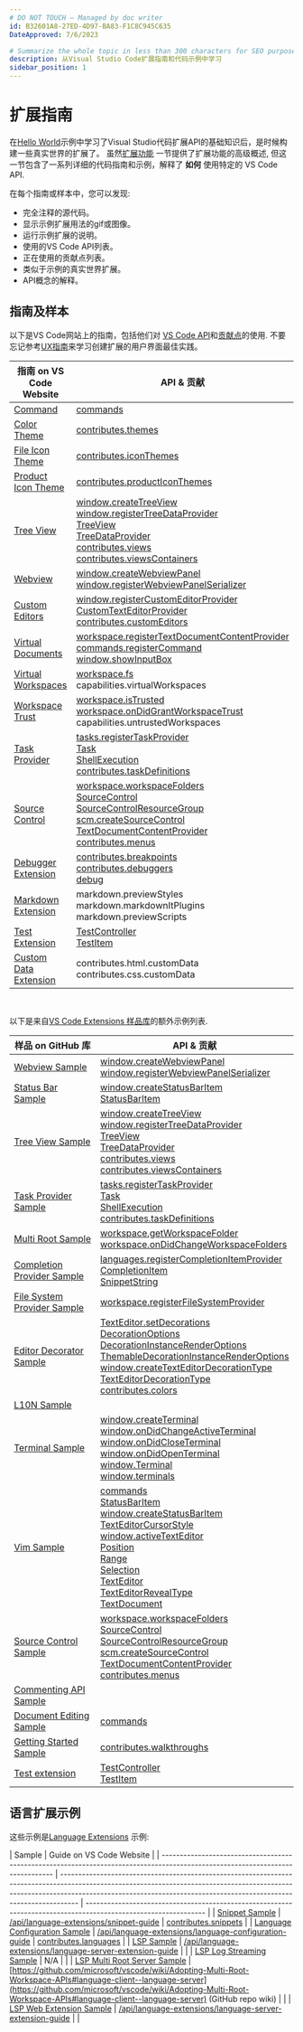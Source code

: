 ```yaml
---
# DO NOT TOUCH — Managed by doc writer
id: B32601A8-27ED-4D97-BA83-F1C8C945C635
DateApproved: 7/6/2023

# Summarize the whole topic in less than 300 characters for SEO purpose
description: 从Visual Studio Code扩展指南和代码示例中学习
sidebar_position: 1
---
```


# 扩展指南

在[Hello World](/api/get-started/your-first-extension)示例中学习了Visual Studio代码扩展API的基础知识后，是时候构建一些真实世界的扩展了。
虽然[扩展功能](/api/extension-capabilities/overview) 一节提供了扩展功能的高级概述, 但这一节包含了一系列详细的代码指南和示例，解释了 **如何** 使用特定的 VS Code API.

在每个指南或样本中，您可以发现:

- 完全注释的源代码。
- 显示示例扩展用法的gif或图像。
- 运行示例扩展的说明。
- 使用的VS Code API列表。
- 正在使用的贡献点列表。
- 类似于示例的真实世界扩展。
- API概念的解释。

## 指南及样本

以下是VS Code网站上的指南，包括他们对 [VS Code API](/api/references/vscode-api)和[贡献点](/api/references/contribution-points)的使用.
不要忘记参考[UX指南](/api/ux-guidelines/overview)来学习创建扩展的用户界面最佳实践。

| 指南 on VS Code Website                                                                           | API & 贡献                                                                                                                                                                                                                                                                                                                                                                                                                                                                                                                                                                                                                                                                              |
| ------------------------------------------------------------------------------------------------- | --------------------------------------------------------------------------------------------------------------------------------------------------------------------------------------------------------------------------------------------------------------------------------------------------------------------------------------------------------------------------------------------------------------------------------------------------------------------------------------------------------------------------------------------------------------------------------------------------------------------------------------------------------------------------------------- |
| [Command](https://code.visualstudio.com/api/extension-guides/command)                             | [commands](https://code.visualstudio.com/api/references/vscode-api#commands)                                                                                                                                                                                                                                                                                                                                                                                                                                                                                                                                                                                                            |
| [Color Theme](https://code.visualstudio.com/api/extension-guides/color-theme)                     | [contributes.themes](https://code.visualstudio.com/api/references/contribution-points#contributes.themes)                                                                                                                                                                                                                                                                                                                                                                                                                                                                                                                                                                               |
| [File Icon Theme](https://code.visualstudio.com/api/extension-guides/file-icon-theme)             | [contributes.iconThemes](https://code.visualstudio.com/api/references/contribution-points#contributes.iconThemes)                                                                                                                                                                                                                                                                                                                                                                                                                                                                                                                                                                       |
| [Product Icon Theme](https://code.visualstudio.com/api/extension-guides/product-icon-theme)       | [contributes.productIconThemes](https://code.visualstudio.com/api/references/contribution-points#contributes.productIconThemes)                                                                                                                                                                                                                                                                                                                                                                                                                                                                                                                                                         |
| [Tree View](https://code.visualstudio.com/api/extension-guides/tree-view)                         | [window.createTreeView](https://code.visualstudio.com/api/references/vscode-api#window.createTreeView)<br />[window.registerTreeDataProvider](https://code.visualstudio.com/api/references/vscode-api#window.registerTreeDataProvider)<br />[TreeView](https://code.visualstudio.com/api/references/vscode-api#TreeView)<br />[TreeDataProvider](https://code.visualstudio.com/api/references/vscode-api#TreeDataProvider)<br />[contributes.views](https://code.visualstudio.com/api/references/contribution-points#contributes.views)<br />[contributes.viewsContainers](https://code.visualstudio.com/api/references/contribution-points#contributes.viewsContainers)                |
| [Webview](https://code.visualstudio.com/api/extension-guides/webview)                             | [window.createWebviewPanel](https://code.visualstudio.com/api/references/vscode-api#window.createWebviewPanel)<br />[window.registerWebviewPanelSerializer](https://code.visualstudio.com/api/references/vscode-api#window.registerWebviewPanelSerializer)                                                                                                                                                                                                                                                                                                                                                                                                                              |
| [Custom Editors](https://code.visualstudio.com/api/extension-guides/custom-editors)               | [window.registerCustomEditorProvider](https://code.visualstudio.com/api/references/vscode-api#window.registerCustomEditorProvider)<br />[CustomTextEditorProvider](https://code.visualstudio.com/api/references/vscode-api#CustomTextEditorProvider)<br />[contributes.customEditors](https://code.visualstudio.com/api/references/contribution-points#contributes.customEditors)                                                                                                                                                                                                                                                                                                       |
| [Virtual Documents](https://code.visualstudio.com/api/extension-guides/virtual-documents)         | [workspace.registerTextDocumentContentProvider](https://code.visualstudio.com/api/references/vscode-api#workspace.registerTextDocumentContentProvider)<br />[commands.registerCommand](https://code.visualstudio.com/api/references/vscode-api#commands.registerCommand)<br />[window.showInputBox](https://code.visualstudio.com/api/references/vscode-api#window.showInputBox)                                                                                                                                                                                                                                                                                                        |
| [Virtual Workspaces](https://code.visualstudio.com/api/extension-guides/virtual-workspaces)       | [workspace.fs](https://code.visualstudio.com/api/references/vscode-api#workspace.fs)<br />capabilities.virtualWorkspaces                                                                                                                                                                                                                                                                                                                                                                                                                                                                                                                                                                |
| [Workspace Trust](https://code.visualstudio.com/api/extension-guides/workspace-trust)             | [workspace.isTrusted](https://code.visualstudio.com/api/references/vscode-api#workspace.isTrusted)<br />[workspace.onDidGrantWorkspaceTrust](https://code.visualstudio.com/api/references/vscode-api#workspace.onDidGrantWorkspaceTrust)<br />capabilities.untrustedWorkspaces                                                                                                                                                                                                                                                                                                                                                                                                          |
| [Task Provider](https://code.visualstudio.com/api/extension-guides/task-provider)                 | [tasks.registerTaskProvider](https://code.visualstudio.com/api/references/vscode-api#tasks.registerTaskProvider)<br />[Task](https://code.visualstudio.com/api/references/vscode-api#Task)<br />[ShellExecution](https://code.visualstudio.com/api/references/vscode-api#ShellExecution)<br />[contributes.taskDefinitions](https://code.visualstudio.com/api/references/contribution-points#contributes.taskDefinitions)                                                                                                                                                                                                                                                               |
| [Source Control](https://code.visualstudio.com/api/extension-guides/scm-provider)                 | [workspace.workspaceFolders](https://code.visualstudio.com/api/references/vscode-api#workspace.workspaceFolders)<br />[SourceControl](https://code.visualstudio.com/api/references/vscode-api#SourceControl)<br />[SourceControlResourceGroup](https://code.visualstudio.com/api/references/vscode-api#SourceControlResourceGroup)<br />[scm.createSourceControl](https://code.visualstudio.com/api/references/vscode-api#scm.createSourceControl)<br />[TextDocumentContentProvider](https://code.visualstudio.com/api/references/vscode-api#TextDocumentContentProvider)<br />[contributes.menus](https://code.visualstudio.com/api/references/contribution-points#contributes.menus) |
| [Debugger Extension](https://code.visualstudio.com/api/extension-guides/debugger-extension)       | [contributes.breakpoints](https://code.visualstudio.com/api/references/contribution-points#contributes.breakpoints)<br />[contributes.debuggers](https://code.visualstudio.com/api/references/contribution-points#contributes.debuggers)<br />[debug](https://code.visualstudio.com/api/references/vscode-api#debug)                                                                                                                                                                                                                                                                                                                                                                    |
| [Markdown Extension](https://code.visualstudio.com/api/extension-guides/markdown-extension)       | markdown.previewStyles<br />markdown.markdownItPlugins<br />markdown.previewScripts                                                                                                                                                                                                                                                                                                                                                                                                                                                                                                                                                                                                     |
| [Test Extension](https://code.visualstudio.com/api/extension-guides/testing)                      | [TestController](https://code.visualstudio.com/api/references/vscode-api#TestController)<br />[TestItem](https://code.visualstudio.com/api/references/vscode-api#TestItem)                                                                                                                                                                                                                                                                                                                                                                                                                                                                                                              |
| [Custom Data Extension](https://code.visualstudio.com/api/extension-guides/custom-data-extension) | contributes.html.customData<br />contributes.css.customData                                                                                                                                                                                                                                                                                                                                                                                                                                                                                                                                                                                                                             |

<br />

以下是来自[VS Code Extensions 样品库](https://github.com/microsoft/vscode-extension-samples)的额外示例列表.

| 样品 on GitHub 库                                                                                                  | API & 贡献                                                                                                                                                                                                                                                                                                                                                                                                                                                                                                                                                                                                                                                                                                                                                                                                                                                                                                                                                                                                                                                             |
| ------------------------------------------------------------------------------------------------------------------ | ---------------------------------------------------------------------------------------------------------------------------------------------------------------------------------------------------------------------------------------------------------------------------------------------------------------------------------------------------------------------------------------------------------------------------------------------------------------------------------------------------------------------------------------------------------------------------------------------------------------------------------------------------------------------------------------------------------------------------------------------------------------------------------------------------------------------------------------------------------------------------------------------------------------------------------------------------------------------------------------------------------------------------------------------------------------------- |
| [Webview Sample](https://github.com/microsoft/vscode-extension-samples/tree/main/webview-sample)                   | [window.createWebviewPanel](https://code.visualstudio.com/api/references/vscode-api#window.createWebviewPanel)<br />[window.registerWebviewPanelSerializer](https://code.visualstudio.com/api/references/vscode-api#window.registerWebviewPanelSerializer)                                                                                                                                                                                                                                                                                                                                                                                                                                                                                                                                                                                                                                                                                                                                                                                                             |
| [Status Bar Sample](https://github.com/microsoft/vscode-extension-samples/tree/main/statusbar-sample)              | [window.createStatusBarItem](https://code.visualstudio.com/api/references/vscode-api#window.createStatusBarItem)<br />[StatusBarItem](https://code.visualstudio.com/api/references/vscode-api#StatusBarItem)                                                                                                                                                                                                                                                                                                                                                                                                                                                                                                                                                                                                                                                                                                                                                                                                                                                           |
| [Tree View Sample](https://github.com/microsoft/vscode-extension-samples/tree/main/tree-view-sample)               | [window.createTreeView](https://code.visualstudio.com/api/references/vscode-api#window.createTreeView)<br />[window.registerTreeDataProvider](https://code.visualstudio.com/api/references/vscode-api#window.registerTreeDataProvider)<br />[TreeView](https://code.visualstudio.com/api/references/vscode-api#TreeView)<br />[TreeDataProvider](https://code.visualstudio.com/api/references/vscode-api#TreeDataProvider)<br />[contributes.views](https://code.visualstudio.com/api/references/contribution-points#contributes.views)<br />[contributes.viewsContainers](https://code.visualstudio.com/api/references/contribution-points#contributes.viewsContainers)                                                                                                                                                                                                                                                                                                                                                                                               |
| [Task Provider Sample](https://github.com/microsoft/vscode-extension-samples/tree/main/task-provider-sample)       | [tasks.registerTaskProvider](https://code.visualstudio.com/api/references/vscode-api#tasks.registerTaskProvider)<br />[Task](https://code.visualstudio.com/api/references/vscode-api#Task)<br />[ShellExecution](https://code.visualstudio.com/api/references/vscode-api#ShellExecution)<br />[contributes.taskDefinitions](https://code.visualstudio.com/api/references/contribution-points#contributes.taskDefinitions)                                                                                                                                                                                                                                                                                                                                                                                                                                                                                                                                                                                                                                              |
| [Multi Root Sample](https://github.com/microsoft/vscode-extension-samples/tree/main/basic-multi-root-sample)       | [workspace.getWorkspaceFolder](https://code.visualstudio.com/api/references/vscode-api#workspace.getWorkspaceFolder)<br />[workspace.onDidChangeWorkspaceFolders](https://code.visualstudio.com/api/references/vscode-api#workspace.onDidChangeWorkspaceFolders)                                                                                                                                                                                                                                                                                                                                                                                                                                                                                                                                                                                                                                                                                                                                                                                                       |
| [Completion Provider Sample](https://github.com/microsoft/vscode-extension-samples/tree/main/completions-sample)   | [languages.registerCompletionItemProvider](https://code.visualstudio.com/api/references/vscode-api#languages.registerCompletionItemProvider)<br />[CompletionItem](https://code.visualstudio.com/api/references/vscode-api#CompletionItem)<br />[SnippetString](https://code.visualstudio.com/api/references/vscode-api#SnippetString)                                                                                                                                                                                                                                                                                                                                                                                                                                                                                                                                                                                                                                                                                                                                 |
| [File System Provider Sample](https://github.com/microsoft/vscode-extension-samples/tree/main/fsprovider-sample)   | [workspace.registerFileSystemProvider](https://code.visualstudio.com/api/references/vscode-api#workspace.registerFileSystemProvider)                                                                                                                                                                                                                                                                                                                                                                                                                                                                                                                                                                                                                                                                                                                                                                                                                                                                                                                                   |
| [Editor Decorator Sample](https://github.com/microsoft/vscode-extension-samples/tree/main/decorator-sample)        | [TextEditor.setDecorations](https://code.visualstudio.com/api/references/vscode-api#TextEditor.setDecorations)<br />[DecorationOptions](https://code.visualstudio.com/api/references/vscode-api#DecorationOptions)<br />[DecorationInstanceRenderOptions](https://code.visualstudio.com/api/references/vscode-api#DecorationInstanceRenderOptions)<br />[ThemableDecorationInstanceRenderOptions](https://code.visualstudio.com/api/references/vscode-api#ThemableDecorationInstanceRenderOptions)<br />[window.createTextEditorDecorationType](https://code.visualstudio.com/api/references/vscode-api#window.createTextEditorDecorationType)<br />[TextEditorDecorationType](https://code.visualstudio.com/api/references/vscode-api#TextEditorDecorationType)<br />[contributes.colors](https://code.visualstudio.com/api/references/contribution-points#contributes.colors)                                                                                                                                                                                        |
| [L10N Sample](https://github.com/microsoft/vscode-extension-samples/tree/main/l10n-sample)                         |                                                                                                                                                                                                                                                                                                                                                                                                                                                                                                                                                                                                                                                                                                                                                                                                                                                                                                                                                                                                                                                                        |
| [Terminal Sample](https://github.com/microsoft/vscode-extension-samples/tree/main/terminal-sample)                 | [window.createTerminal](https://code.visualstudio.com/api/references/vscode-api#window.createTerminal)<br />[window.onDidChangeActiveTerminal](https://code.visualstudio.com/api/references/vscode-api#window.onDidChangeActiveTerminal)<br />[window.onDidCloseTerminal](https://code.visualstudio.com/api/references/vscode-api#window.onDidCloseTerminal)<br />[window.onDidOpenTerminal](https://code.visualstudio.com/api/references/vscode-api#window.onDidOpenTerminal)<br />[window.Terminal](https://code.visualstudio.com/api/references/vscode-api#window.Terminal)<br />[window.terminals](https://code.visualstudio.com/api/references/vscode-api#window.terminals)                                                                                                                                                                                                                                                                                                                                                                                       |
| [Vim Sample](https://github.com/microsoft/vscode-extension-samples/tree/main/vim-sample)                           | [commands](https://code.visualstudio.com/api/references/vscode-api#commands)<br />[StatusBarItem](https://code.visualstudio.com/api/references/vscode-api#StatusBarItem)<br />[window.createStatusBarItem](https://code.visualstudio.com/api/references/vscode-api#window.createStatusBarItem)<br />[TextEditorCursorStyle](https://code.visualstudio.com/api/references/vscode-api#TextEditorCursorStyle)<br />[window.activeTextEditor](https://code.visualstudio.com/api/references/vscode-api#window.activeTextEditor)<br />[Position](https://code.visualstudio.com/api/references/vscode-api#Position)<br />[Range](https://code.visualstudio.com/api/references/vscode-api#Range)<br />[Selection](https://code.visualstudio.com/api/references/vscode-api#Selection)<br />[TextEditor](https://code.visualstudio.com/api/references/vscode-api#TextEditor)<br />[TextEditorRevealType](https://code.visualstudio.com/api/references/vscode-api#TextEditorRevealType)<br />[TextDocument](https://code.visualstudio.com/api/references/vscode-api#TextDocument) |
| [Source Control Sample](https://github.com/microsoft/vscode-extension-samples/tree/main/source-control-sample)     | [workspace.workspaceFolders](https://code.visualstudio.com/api/references/vscode-api#workspace.workspaceFolders)<br />[SourceControl](https://code.visualstudio.com/api/references/vscode-api#SourceControl)<br />[SourceControlResourceGroup](https://code.visualstudio.com/api/references/vscode-api#SourceControlResourceGroup)<br />[scm.createSourceControl](https://code.visualstudio.com/api/references/vscode-api#scm.createSourceControl)<br />[TextDocumentContentProvider](https://code.visualstudio.com/api/references/vscode-api#TextDocumentContentProvider)<br />[contributes.menus](https://code.visualstudio.com/api/references/contribution-points#contributes.menus)                                                                                                                                                                                                                                                                                                                                                                                |
| [Commenting API Sample](https://github.com/microsoft/vscode-extension-samples/tree/main/comment-sample)            |                                                                                                                                                                                                                                                                                                                                                                                                                                                                                                                                                                                                                                                                                                                                                                                                                                                                                                                                                                                                                                                                        |
| [Document Editing Sample](https://github.com/microsoft/vscode-extension-samples/tree/main/document-editing-sample) | [commands](https://code.visualstudio.com/api/references/vscode-api#commands)                                                                                                                                                                                                                                                                                                                                                                                                                                                                                                                                                                                                                                                                                                                                                                                                                                                                                                                                                                                           |
| [Getting Started Sample](https://github.com/microsoft/vscode-extension-samples/tree/main/getting-started-sample)   | [contributes.walkthroughs](https://code.visualstudio.com/api/references/contribution-points#contributes.walkthroughs)                                                                                                                                                                                                                                                                                                                                                                                                                                                                                                                                                                                                                                                                                                                                                                                                                                                                                                                                                  |
| [Test extension](https://github.com/microsoft/vscode-extension-samples/tree/main/test-provider-sample)             | [TestController](https://code.visualstudio.com/api/references/vscode-api#TestController)<br />[TestItem](https://code.visualstudio.com.azurewebsites.net/api/references/vscode-api#TestItem)                                                                                                                                                                                                                                                                                                                                                                                                                                                                                                                                                                                                                                                                                                                                                                                                                                                                           |

## 语言扩展示例

这些示例是[Language Extensions](/api/language-extensions/overview) 示例:

| Sample                                                                                                                         | Guide on VS Code Website                                                                                                                                                                                                                        |
| ------------------------------------------------------------------------------------------------------------------------------ | ----------------------------------------------------------------------------------------------------------------------------------------------------------------------------------------------------------------------------------------------- | --------------------------------------------------------------------------------------------------------------- |
| [Snippet Sample](https://github.com/microsoft/vscode-extension-samples/tree/main/snippet-sample)                               | [/api/language-extensions/snippet-guide](https://code.visualstudio.com/api/language-extensions/snippet-guide)                                                                                                                                   | [contributes.snippets](https://code.visualstudio.com/api/references/contribution-points#contributes.snippets)   |
| [Language Configuration Sample](https://github.com/microsoft/vscode-extension-samples/tree/main/language-configuration-sample) | [/api/language-extensions/language-configuration-guide](https://code.visualstudio.com/api/language-extensions/language-configuration-guide)                                                                                                     | [contributes.languages](https://code.visualstudio.com/api/references/contribution-points#contributes.languages) |
| [LSP Sample](https://github.com/microsoft/vscode-extension-samples/tree/main/lsp-sample)                                       | [/api/language-extensions/language-server-extension-guide](https://code.visualstudio.com/api/language-extensions/language-server-extension-guide)                                                                                               |                                                                                                                 |
| [LSP Log Streaming Sample](https://github.com/microsoft/vscode-extension-samples/tree/main/lsp-log-streaming-sample)           | N/A                                                                                                                                                                                                                                             |                                                                                                                 |
| [LSP Multi Root Server Sample](https://github.com/microsoft/vscode-extension-samples/tree/main/lsp-multi-server-sample)        | [https://github.com/microsoft/vscode/wiki/Adopting-Multi-Root-Workspace-APIs#language-client--language-server](https://github.com/microsoft/vscode/wiki/Adopting-Multi-Root-Workspace-APIs#language-client--language-server) (GitHub repo wiki) |                                                                                                                 |
| [LSP Web Extension Sample](https://github.com/Microsoft/vscode-extension-samples/tree/main/lsp-web-extension-sample)           | [/api/language-extensions/language-server-extension-guide](https://code.visualstudio.com/api/language-extensions/language-server-extension-guide)                                                                                               |                                                                                                                 |
